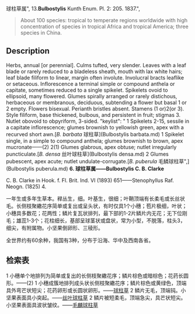 球柱草属",
13.**Bulbostylis** Kunth Enum. Pl. 2: 205. 1837.",

> About 100 species: tropical to temperate regions worldwide with high concentration of species in tropical Africa and tropical America; three species in China.

## Description
Herbs, annual [or perennial]. Culms tufted, very slender. Leaves with a leaf blade or rarely reduced to a bladeless sheath, mouth with lax white hairs; leaf blade filiform to linear, margin often involute. Involucral bracts leaflike or setaceous. Inflorescence a terminal simple or compound anthela or capitate, sometimes reduced to a single spikelet. Spikelets ovoid to ellipsoid, many flowered. Glumes spirally arranged or rarely distichous, herbaceous or membranous, deciduous, subtending a flower but basal 1 or 2 empty. Flowers bisexual. Perianth bristles absent. Stamens (1 or)2(or 3). Style filiform, base thickened, bulbous, and persistent in fruit; stigmas 3. Nutlet obovoid to obpyriform, 3-sided.
  "keylist": "
1 Spikelets 2-15, sessile in a capitate inflorescence; glumes brownish to yellowish green, apex with a recurved short awn.[*B. barbata* 球柱草](Bulbostylis barbata.md)
1 Spikelet single, in a simple to compound anthela; glumes brownish to brown, apex mucronate——(2)
2(1) Glumes glabrous, apex obtuse; nutlet irregularly puncticulate.[*B. densa* 丝叶球柱草](Bulbostylis densa.md)
2 Glumes pubescent, apex acute; nutlet undulate-corrugate.[*B. puberula* 毛鳞球柱草",](Bulbostylis puberula.md)
**6. 球柱草属——Bulbostylis C. B. Clarke**

C. B. Clarke in Hook. f. Fl. Brit. Ind. VI (1893) 651——Stenophyllus Raf. Neogn. (1825) 4.

一年生或多年生草本。稈丛生，细。叶基生，很细；叶鞘顶端有长柔毛或长丝状毛。长侧枝聚繖花序简单或复出或呈头状，有时仅具1个小穗；苞片极细，叶状；小穗具多数花；花两性；鳞片复瓦状排列，最下部的1-2片鳞片内无花；无下位刚毛；雄蕊1-3个；花柱细长，基部呈球茎状或盘状，常为小型，不脱落，柱头3，细尖，有附属物。小坚果倒卵形、三稜形。

全世界约有60余种，我国有3种，分布于沿海、华中及西南各省。

## 检索表

1 小穗单个地排列为简单或复出的长侧枝聚繖花序；鳞片棕色或暗棕色；花药长圆形。——(2)
1 小穗成簇地排列成头状长侧枝聚繖花序；鳞片棕色或黄绿色，顶端具外弯芒状短尖；花药卵形或长圆状卵形。——[球柱草](Bulbostylis%20barbata.md)
2 鳞片无毛，顶端钝。小坚果表面具小突起。——[丝叶球柱草](Bulbostylis%20densa.md)
2 鳞片被短柔毛，顶端急尖，具芒状短尖。小坚果表面具波状皱纹。——[毛麟球柱草](Bulbostylis%20puberula.md)
